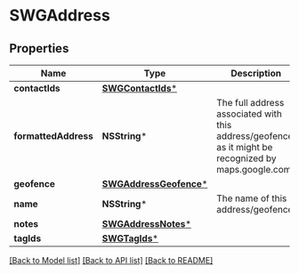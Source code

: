 # SWGAddress

## Properties
Name | Type | Description | Notes
------------ | ------------- | ------------- | -------------
**contactIds** | [**SWGContactIds***](SWGContactIds.md) |  | [optional] 
**formattedAddress** | **NSString*** | The full address associated with this address/geofence, as it might be recognized by maps.google.com | [optional] 
**geofence** | [**SWGAddressGeofence***](SWGAddressGeofence.md) |  | [optional] 
**name** | **NSString*** | The name of this address/geofence | [optional] 
**notes** | [**SWGAddressNotes***](SWGAddressNotes.md) |  | [optional] 
**tagIds** | [**SWGTagIds***](SWGTagIds.md) |  | [optional] 

[[Back to Model list]](../README.md#documentation-for-models) [[Back to API list]](../README.md#documentation-for-api-endpoints) [[Back to README]](../README.md)


